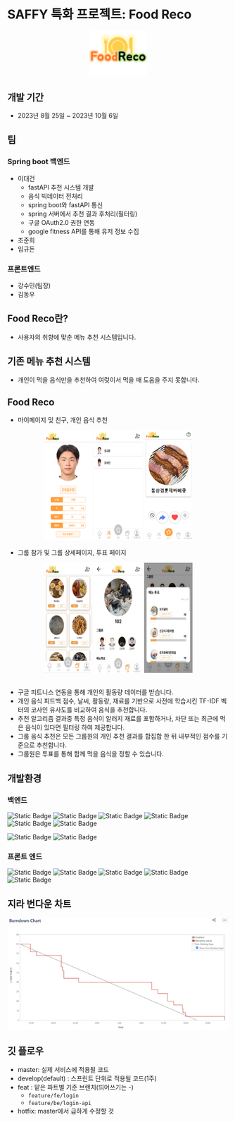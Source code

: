 # SAFFY 특화 프로젝트: Food Reco

<div align="center">
  <img src="./img/food_reco_logo.png" width="130" />
</div>

## 개발 기간

- 2023년 8월 25일 ~ 2023년 10월 6일

## 팀

### Spring boot 백엔드

- 이대건
  - fastAPI 추천 시스템 개발
  - 음식 빅데이터 전처리
  - spring boot와 fastAPI 통신
  - spring 서버에서 추천 결과 후처리(필터링)
  - 구글 OAuth2.0 권한 연동
  - google fitness API를 통해 유저 정보 수집
- 조준희
- 임규돈

### 프론트엔드

- 강수민(팀장)
- 김동우

## Food Reco란?

- 사용자의 취향에 맞춘 메뉴 추천 시스템입니다.

## 기존 메뉴 추천 시스템

- 개인이 먹을 음식만을 추천하여 여럿이서 먹을 때 도움을 주지 못합니다.

## Food Reco

- 마이페이지 및 친구, 개인 음식 추천

<div align="center">
<img src="./img/mypage.jpg" width="110" height="250"/>
  <img src="./img/friend_list.jpg" width="110" height="250"/>
  <img src="./img/personal_reco.PNG" width="110" height="250"/>
</div>

- 그룹 참가 및 그룹 상세페이지, 투표 페이지

<div align="center" style="margin-bottom: 30px">
  <img src="./img/group_list.jpg" width="110" height="250"/>
    <img src="./img/group_detail.jpg" width="110" height="250"/>
    <img src="./img/group_vote.jpg" width="110" height="250"/>

</div>

- 구글 피트니스 연동을 통해 개인의 활동량 데이터를 받습니다.
- 개인 음식 피드백 점수, 날씨, 활동량, 재료를 기반으로 사전에 학습시킨 TF-IDF 벡터의 코사인 유사도를 비교하여 음식을 추천합니다.
- 추천 알고리즘 결과중 특정 음식이 알러지 재료를 포함하거나, 차단 또는 최근에 먹은 음식이 있다면 필터링 하여 제공합니다.
- 그룹 음식 추천은 모든 그룹원의 개인 추천 결과를 합집합 한 뒤 내부적인 점수를 기준으로 추천합니다.
- 그룹원은 투표를 통해 함께 먹을 음식을 정할 수 있습니다.

## 개발환경

### 백엔드

![Static Badge](https://img.shields.io/badge/java-11-0B9A47?style=flat-square)
![Static Badge](https://img.shields.io/badge/Spring%20Boot-2.7.15-0B9A47?style=flat-square)
![Static Badge](https://img.shields.io/badge/redis-2.7.15-0B9A47?style=flat-square)
![Static Badge](https://img.shields.io/badge/JPA-5.6.15-0B9A47?style=flat-square)
![Static Badge](https://img.shields.io/badge/Spring%20Security-5.7.10-0B9A47?style=flat-square)
![Static Badge](https://img.shields.io/badge/Webflux-2.7.15-0B9A47)

![Static Badge](https://img.shields.io/badge/Python-3.11-0B9A47)
![Static Badge](https://img.shields.io/badge/fastAPI-0.103.1-0B9A47)

### 프론트 엔드

![Static Badge](https://img.shields.io/badge/Node-18.16.1-0B9A47?style=flat-square)
![Static Badge](https://img.shields.io/badge/React-18.2.0-0B9A47?style=flat-square)
![Static Badge](https://img.shields.io/badge/Axios-1.5.0-0B9A47?style=flat-square)
![Static Badge](https://img.shields.io/badge/React%20router%20dom-6.14.2-0B9A47?style=flat-square)
![Static Badge](https://img.shields.io/badge/recoil-0.7.7-0B9A47)

## 지라 번다운 차트

![img](./img/food_reco_burndown.PNG)

## 깃 플로우

- master: 실제 서비스에 적용될 코드
- develop(default) : 스프린트 단위로 적용될 코드(1주)
- feat : 맡은 파트별 기준 브랜치(띄어쓰기는 -)
  - `feature/fe/login`
  - `feature/be/login-api`
- hotfix: master에서 급하게 수정할 것
